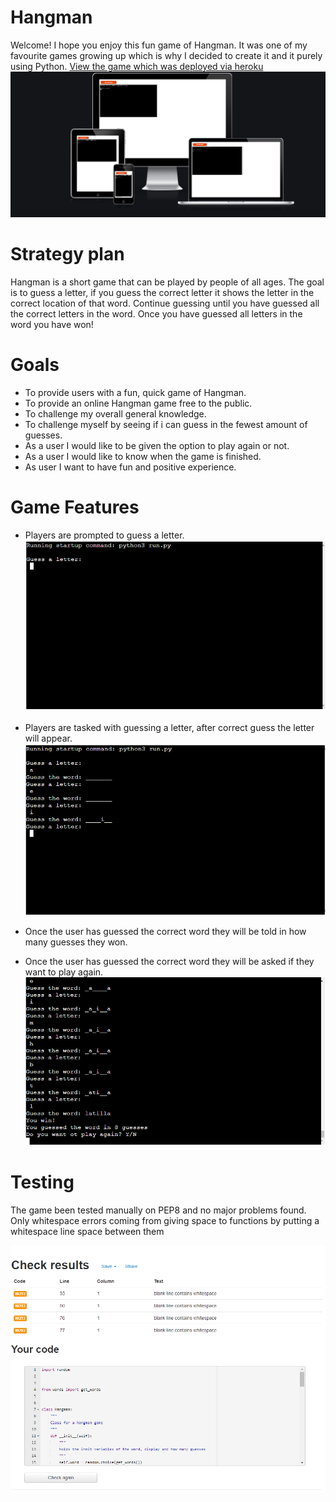# Hangman
Welcome! I hope you enjoy this fun game of Hangman. It was one of my favourite games growing up which is why I decided to create it and it purely using Python.
[View the game which was deployed via heroku](https://hangman-101.herokuapp.com/)
![Resposnsive](assets/readme_pictures/amiresponsive.PNG)

# Strategy plan
Hangman is a short game that can be played by people of all ages. The goal is to guess a letter, if you guess the correct letter it shows the letter in the correct location of that word. Continue guessing until you have guessed all the correct letters in the word. Once you have guessed all letters in the word you have won!

# Goals
* To provide users with a fun, quick game of Hangman.
* To provide an online Hangman game free to the public.
* To challenge my overall general knowledge.
* To challenge myself by seeing if i can guess in the fewest amount of guesses.
* As a user I would like to be given the option to play again or not.
* As a user I would like to know when the game is finished.
* As user I want to have fun and positive experience.

# Game Features
* Players are prompted to guess a letter.
![Guess-Letter](./assets/readme_pictures/guess_a_letter.PNG)

* Players are tasked with guessing a letter, after correct guess the letter will appear.
![Game-board](./assets/readme_pictures/guesses.PNG)

* Once the user has guessed the correct word they will be told in how many guesses they won.
* Once the user has guessed the correct word they will be asked if they want to play again.
![Winner-Screen](./assets/readme_pictures/winner.PNG)

# Testing 
The game been tested manually on PEP8 and no major problems found. Only whitespace errors coming from giving space to functions by putting a whitespace line space between them

![PEP8-test](./assets/readme_pictures/pep_8_validator.PNG)
